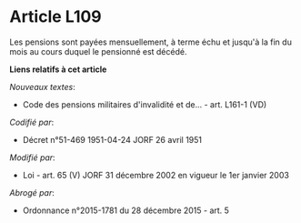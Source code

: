 # Article L109

Les pensions sont payées mensuellement, à terme échu et jusqu'à la fin du mois au cours duquel le pensionné est décédé.

**Liens relatifs à cet article**

_Nouveaux textes_:

  - Code des pensions militaires d'invalidité et de... - art. L161-1 (VD)

_Codifié par_:

  - Décret n°51-469 1951-04-24 JORF 26 avril 1951

_Modifié par_:

  - Loi - art. 65 (V) JORF 31 décembre 2002 en vigueur le 1er janvier 2003

_Abrogé par_:

  - Ordonnance n°2015-1781 du 28 décembre 2015 - art. 5
